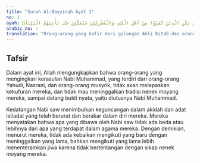 ```yaml
---
title: "Surah Al-Bayyinah Ayat 1"
no: 1
ayah: لَمْ يَكُنِ الَّذِيْنَ كَفَرُوْا مِنْ اَهْلِ الْكِتٰبِ وَالْمُشْرِكِيْنَ مُنْفَكِّيْنَ حَتّٰى تَأْتِيَهُمُ الْبَيِّنَةُۙ
arabic_no: ١
translation: "Orang-orang yang kafir dari golongan Ahli Kitab dan orang-orang musyrik tidak akan meninggalkan (agama mereka) sampai datang kepada mereka bukti yang nyata,"
---
```


## Tafsir

Dalam ayat ini, Allah mengungkapkan bahwa orang-orang yang mengingkari kerasulan Nabi Muhammad, yang terdiri dari orang-orang Yahudi, Nasrani, dan orang-orang musyrik, tidak akan melepaskan kekufuran mereka, dan tidak mau meninggalkan tradisi nenek moyang mereka, sampai datang bukti nyata, yaitu diutusnya Nabi Muhammad.

Kedatangan Nabi saw menimbulkan keguncangan dalam akidah dan adat istiadat yang telah berurat dan berakar dalam diri mereka. Mereka menyatakan bahwa apa yang dibawa oleh Nabi saw tidak ada beda atau lebihnya dari apa yang terdapat dalam agama mereka. Dengan demikian, menurut mereka, tidak ada kebaikan mengikuti yang baru dengan meninggalkan yang lama, bahkan mengikuti yang lama lebih menenteramkan jiwa karena tidak bertentangan dengan sikap nenek moyang mereka.
